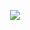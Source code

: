 <p align="center">
  <img src="https://cdn.staticneo.com/w/theworldendswithyou/0/0f/Pin_228.png" />
</p>
